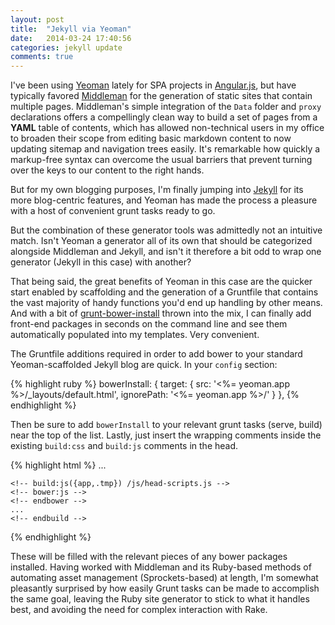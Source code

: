 ```yaml
---
layout: post
title:  "Jekyll via Yeoman"
date:   2014-03-24 17:40:56
categories: jekyll update
comments: true
---
```


I've been using [Yeoman][yeoman] lately for SPA projects in [Angular.js][angular], but have typically favored [Middleman][middleman] for the generation of static sites that contain multiple pages. Middleman's simple integration of the `Data` folder and `proxy` declarations offers a compellingly clean way to build a set of pages from a **YAML** table of contents, which has allowed non-technical users in my office to broaden their scope from editing basic markdown content to now updating sitemap and navigation trees easily. It's remarkable how quickly a markup-free syntax can overcome the usual barriers that prevent turning over the keys to our content to the right hands. 

But for my own blogging purposes, I'm finally jumping into [Jekyll][jekyll] for its more blog-centric features, and Yeoman has made the process a pleasure with a host of convenient grunt tasks ready to go. 

But the combination of these generator tools was admittedly not an intuitive match. Isn't Yeoman a generator all of its own that should be categorized alongside Middleman and Jekyll, and isn't it therefore a bit odd to wrap one generator (Jekyll in this case) with another? 

That being said, the great benefits of Yeoman in this case are the quicker start enabled by scaffolding and the generation of a Gruntfile that contains the vast majority of handy functions you'd end up handling by other means. And with a bit of [grunt-bower-install][gruntbower] thrown into the mix, I can finally add front-end packages in seconds on the command line and see them automatically populated into my templates. Very convenient. 

The Gruntfile additions required in order to add bower to your standard Yeoman-scaffolded Jekyll blog are quick. In your `config` section: 

{% highlight ruby %}
    bowerInstall: {
      target: {
        src: '<%= yeoman.app %>/_layouts/default.html',
        ignorePath: '<%= yeoman.app %>/'
      }
    },
{% endhighlight %}

Then be sure to add `bowerInstall` to your relevant grunt tasks (serve, build) near the top of the list. Lastly, just insert the wrapping comments inside the existing `build:css` and `build:js` comments in the head.

{% highlight html %}
    <!-- build:css({app,.tmp}) /css/main.css -->
    <!-- bower:css -->
    <!-- endbower -->
      ...
    <!-- endbuild -->
  
    <!-- build:js({app,.tmp}) /js/head-scripts.js -->
    <!-- bower:js -->
    <!-- endbower -->
    ...
    <!-- endbuild -->
{% endhighlight %}

These will be filled with the relevant pieces of any bower packages installed. Having worked with Middleman and its Ruby-based methods of automating asset management (Sprockets-based) at length, I'm somewhat pleasantly surprised by how easily Grunt tasks can be made to accomplish the same goal, leaving the Ruby site generator to stick to what it handles best, and avoiding the need for complex interaction with Rake.


[jekyll]:    http://jekyllrb.com
[angular]:   http://angularjs.org/
[yeoman]:    http://yeoman.io/
[middleman]: http://middlemanapp.com/
[gruntbower]: https://github.com/stephenplusplus/grunt-bower-install
